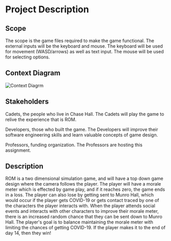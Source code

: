 # Project Description

## Scope

The scope is the game files required to make the game functional.
The external inputs will be the keyboard and mouse.
The keyboard will be used for movement (WASD/arrows) as well as text input.
The mouse will be used for selecting options.

## Context Diagram

![Context Diagrm](https://github.com/macee/final-project-i-m-also-not-in-a-group/blob/main/Context%20Diagram.png)

## Stakeholders

Cadets, the people who live in Chase Hall. The Cadets will play the game to
relive the experience that is ROM.

Developers, those who built the game. The Developers will improve their software
engineering skills and learn valuable concepts of game design.

Professors, funding organization. The Professors are hosting this assignment.

## Description

ROM is a two dimensional simulation game, and will have a top down game design
where the camera follows the player. The player will have a morale meter which
is effected by game play, and if it reaches zero, the game ends in a loss. The
player can also lose by getting sent to Munro Hall, which would occur if the
player gets COVID-19 or gets contact traced by one of the characters the player
interacts with. When the player attends social events and interacts with other
characters to improve their morale meter, there is an increased random chance
that they can be sent down to Munro Hall. The player's goal is to balance
maintaining the morale meter with limiting the chances of getting COVID-19. If
the player makes it to the end of day 14, then they win!
